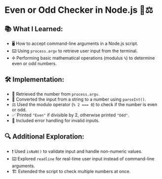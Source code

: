# **Even or Odd Checker in Node.js 🔢⚖️**  

## **📚 What I Learned:**  
- 🖥️ How to accept command-line arguments in a Node.js script.  
- ⌨️ Using `process.argv` to retrieve user input from the terminal.  
- ➗ Performing basic mathematical operations (modulus `%`) to determine even or odd numbers.  

## **🛠️ Implementation:**  
- 📜 Retrieved the number from `process.argv`.  
- 🔢 Converted the input from a string to a number using `parseInt()`.  
- ⚖️ Used the modulo operator (`% 2 === 0`) to check if the number is even or odd.  
- ✅ Printed `"Even"` if divisible by 2, otherwise printed `"Odd"`.  
- 🚨 Included error handling for invalid inputs.  

## **🔍 Additional Exploration:**  
- ❗ Used `isNaN()` to validate input and handle non-numeric values.  
- ⌨️ Explored `readline` for real-time user input instead of command-line arguments.  
- 🏗️ Extended the script to check multiple numbers at once.  
